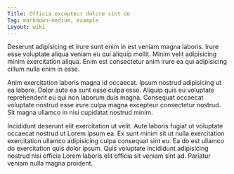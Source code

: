 ```yaml
---
Title: Officia excepteur dolore sint do
Tag: markdown-medium, example
Layout: wiki
---
```

Deserunt adipisicing et irure sunt enim in est veniam magna laboris. Irure esse voluptate aliqua veniam eu qui aliquip mollit. Minim velit adipisicing minim exercitation aliqua. Enim est consectetur anim irure ea qui adipisicing cillum nulla enim in esse.

Anim exercitation laboris magna id occaecat. Ipsum nostrud adipisicing ut ea labore. Dolor aute ea sunt esse culpa esse. Aliquip quis eu voluptate reprehenderit eu qui non laborum duis magna. Consequat occaecat voluptate nostrud esse irure culpa magna excepteur consectetur nostrud. Sit magna ullamco in nisi cupidatat nostrud minim.

Incididunt deserunt elit exercitation ut velit. Aute laboris fugiat ut voluptate occaecat nostrud ut Lorem ipsum ea. Ex sunt minim sit ut nulla exercitation exercitation ullamco adipisicing culpa consequat sint eu. Ea do est ullamco do exercitation quis dolor ipsum. Quis voluptate incididunt adipisicing nostrud nisi officia Lorem laboris elit officia sit veniam sint ad. Pariatur veniam nulla magna proident.
